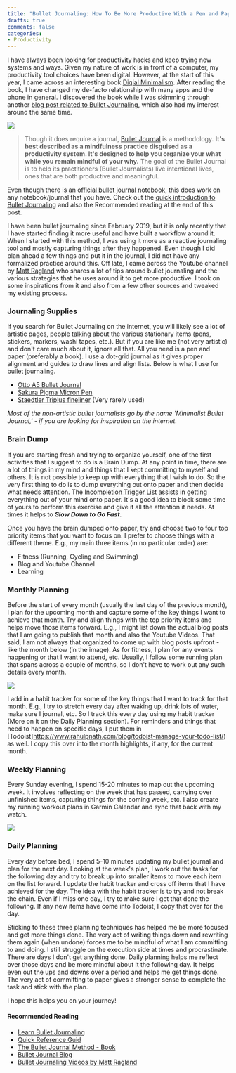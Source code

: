 ```yaml
---
title: "Bullet Journaling: How To Be More Productive With a Pen and Paper System"
drafts: true
comments: false
categories:
- Productivity
---
```


I have always been looking for productivity hacks and keep trying new systems and ways. Given my nature of work is in front of a computer, my productivity tool choices have been digital. However, at the start of this year, I came across an interesting book [Digial Minimalism](https://www.rahulpnath.com/blog/digital-minimalism/). After reading the book, I have changed my de-facto relationship with many apps and the phone in general. I discovered the book while I was skimming through another [blog post related to Bullet Journaling](https://bulletjournal.com/blogs/bulletjournalist/book-log), which also had my interest around the same time.

![](/images/bujo_monthly_habit_tracker3.jpg)

> Though it does require a journal, [Bullet Journal](https://bulletjournal.com/pages/about) is a methodology. **It's best described as a mindfulness practice disguised as a productivity system. It's designed to help you organize your what while you remain mindful of your why.** The goal of the Bullet Journal is to help its practitioners (Bullet Journalists) live intentional lives, ones that are both productive and meaningful.

Even though there is an [official bullet journal notebook](https://bulletjournal.com/products/notebook), this does work on any notebook/journal that you have. Check out the [quick introduction to Bullet Journaling](https://bulletjournal.com/pages/learn) and also the Recommended reading at the end of this post.

I have been bullet journaling since February 2019, but it is only recently that I have started finding it more useful and have built a workflow around it. When I started with this method, I was using it more as a reactive journaling tool and mostly capturing things after they happened. Even though I did plan ahead a few things and put it in the journal, I did not have any formalized practice around this. Off late, I came across the Youtube channel by [Matt Ragland](https://www.youtube.com/channel/UCLH7F4dM2fNtxy_Hr1Gtq0Q) who shares a lot of tips around bullet journaling and the various strategies that he uses around it to get more productive. I took on some inspirations from it and also from a few other sources and tweaked my existing process.

### Journaling Supplies

If you search for Bullet Journaling on the internet, you will likely see a lot of artistic pages, people talking about the various stationary items (pens, stickers, markers, washi tapes, etc.). But if you are like me (not very artistic) and don't care much about it, ignore all that. All you need is a pen and paper (preferably a book). I use a dot-grid journal as it gives proper alignment and guides to draw lines and align lists. Below is what I use for bullet journaling.

- [Otto A5 Bullet Journal](https://www.officeworks.com.au/shop/officeworks/p/otto-a5-bullet-journal-240-page-black-fbp9909)
- [Sakura Pigma Micron Pen](https://www.pigmamicron.com/)
- [Staedtler Triplus fineliner](https://www.staedtler.com.au/en/products/ink-writing-instruments/fineliners/triplus-fineliner-334-triangular-fineliner/) (Very rarely used)

*Most of the non-artistic bullet journalists go by the name 'Minimalist Bullet Journal,' - if you are looking for inspiration on the internet.*

### Brain Dump
If you are starting fresh and trying to organize yourself, one of the first activities that I suggest to do is a Brain Dump. At any point in time, there are a lot of things in my mind and things that I kept committing to myself and others. It is not possible to keep up with everything that I wish to do. So the very first thing to do is to dump everything out onto paper and then decide what needs attention. The [Incompletion Trigger List](http://gettingthingsdone.com/wp-content/uploads/2014/10/Mind_Sweep_Trigger_List.pdf) assists in getting everything out of your mind onto paper. It's a good idea to block some time of yours to perform this exercise and give it all the attention it needs. At times it helps to ***Slow Down to Go Fast***.

Once you have the brain dumped onto paper, try and choose two to four top priority items that you want to focus on.  I prefer to choose things with a different theme. E.g., my main three items (in no particular order) are:

- Fitness (Running, Cycling and Swimming)
- Blog and Youtube Channel
- Learning

### Monthly Planning

Before the start of every month (usually the last day of the previous month), I plan for the upcoming month and capture some of the key things I want to achieve that month. Try and align things with the top priority items and helps move those items forward. E.g., I might list down the actual blog posts that I am going to publish that month and also the Youtube Videos. That said, I am not always that organized to come up with blog posts upfront - like the month below (in the image). As for fitness, I plan for any events happening or that I want to attend, etc. Usually, I follow some running plan that spans across a couple of months, so I don't have to work out any such details every month.

![](/images/bujo_monthly_habit_tracker.jpg)

I add in a habit tracker for some of the key things that I want to track for that month. E.g., I try to stretch every day after waking up, drink lots of water, make sure I journal, etc. So I track this every day using my habit tracker (More on it on the Daily Planning section). For reminders and things that need to happen on specific days, I put them in [Todoist]https://www.rahulpnath.com/blog/todoist-manage-your-todo-list/) as well. I copy this over into the month highlights, if any, for the current month.

### Weekly Planning

Every Sunday evening, I spend 15-20 minutes to map out the upcoming week. It involves reflecting on the week that has passed, carrying over unfinished items, capturing things for the coming week, etc. I also create my running workout plans in Garmin Calendar and sync that back with my watch. 

![](/images/bujo_weekly_planning.jpg)

### Daily Planning

Every day before bed, I spend 5-10 minutes updating my bullet journal and plan for the next day. Looking at the week's plan, I work out the tasks for the following day and try to break up into smaller items to move each item on the list forward. I update the habit tracker and cross off items that I have achieved for the day. The idea with the habit tracker is to try and not break the chain. Even if I miss one day, I try to make sure I get that done the following. If any new items have come into Todoist, I copy that over for the day.

Sticking to these three planning techniques has helped me be more focused and get more things done. The very act of writing things down and rewriting them again (when undone) forces me to be mindful of what I am committing to and doing. I still struggle on the execution side at times and procrastinate. There are days I don't get anything done. Daily planning helps me reflect over those days and be more mindful about it the following day. It helps even out the ups and downs over a period and helps me get things done. The very act of committing to paper gives a stronger sense to complete the task and stick with the plan.

I hope this helps you on your journey!

#### Recommended Reading

- [Learn Bullet Journaling](https://bulletjournal.com/pages/learn)
- [Quick Reference Guid](https://bulletjournal.com/pages/reference-guide)
- [The Bullet Journal Method - Book](https://www.goodreads.com/book/show/39071691-the-bullet-journal-method)
- [Bullet Journal Blog](https://bulletjournal.com/blogs/bulletjournalist)
- [Bullet Journaling Videos by Matt Ragland](https://www.youtube.com/channel/UCLH7F4dM2fNtxy_Hr1Gtq0Q)